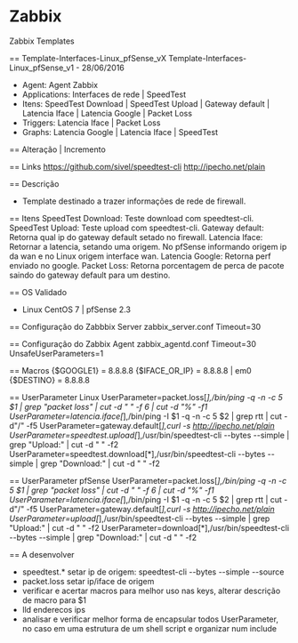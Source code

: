 # Zabbix
Zabbix Templates

== Template-Interfaces-Linux_pfSense_vX
Template-Interfaces-Linux_pfSense_v1 - 28/06/2016
- Agent: Agent Zabbix
- Applications: Interfaces de rede | SpeedTest
- Itens: SpeedTest Download | SpeedTest Upload | Gateway default | Latencia Iface | Latencia Google | Packet Loss
- Triggers: Latencia Iface | Packet Loss
- Graphs: Latencia Google | Latencia Iface | SpeedTest

== Alteração | Incremento

== Links
https://github.com/sivel/speedtest-cli
http://ipecho.net/plain

== Descrição 
- Template destinado a trazer informações de rede de firewall.

== Itens
SpeedTest Download: Teste download com speedtest-cli.
SpeedTest Upload: Teste upload com speedtest-cli.
Gateway default: Retorna qual ip do gateway default setado no firewall.
Latencia Iface: Retornar a latencia, setando uma origem. No pfSense informando origem ip da wan e no Linux origem interface wan. 
Latencia Google: Retorna perf enviado no google.
Packet Loss: Retorna porcentagem de perca de pacote saindo do gateway default para um destino.

== OS Validado
- Linux CentOS 7 | pfSense 2.3 

== Configuração do Zabbbix Server
zabbix_server.conf
Timeout=30

== Configuração do Zabbix Agent
zabbix_agentd.conf
Timeout=30
UnsafeUserParameters=1

== Macros
{$GOOGLE1} = 8.8.8.8
{$IFACE_OR_IP} = 8.8.8.8 | em0
{$DESTINO} = 8.8.8.8

== UserParameter Linux
UserParameter=packet.loss[*],/bin/ping -q -n -c 5 $1 | grep "packet loss" | cut -d " " -f 6 | cut -d "%" -f1
UserParameter=latencia.iface[*],/bin/ping -I $1 -q -n -c 5 $2 | grep rtt | cut -d"/" -f5
UserParameter=gateway.default[*],curl -s http://ipecho.net/plain
UserParameter=speedtest.upload[*],/usr/bin/speedtest-cli --bytes --simple | grep "Upload:" | cut -d " " -f2
UserParameter=speedtest.download[*],/usr/bin/speedtest-cli --bytes --simple | grep "Download:" | cut -d " " -f2

== UserParameter pfSense
UserParameter=packet.loss[*],/bin/ping -q -n -c 5 $1 | grep "packet loss" | cut -d " " -f 6 | cut -d "%" -f1
UserParameter=latencia.iface[*],/bin/ping -I $1 -q -n -c 5 $2 | grep rtt | cut -d"/" -f5
UserParameter=gateway.default[*],curl -s http://ipecho.net/plain
UserParameter=upload[*],/usr/bin/speedtest-cli --bytes --simple | grep "Upload:" | cut -d " " -f2
UserParameter=download[*],/usr/bin/speedtest-cli --bytes --simple | grep "Download:" | cut -d " " -f2

== A desenvolver
- speedtest.* setar ip de origem: speedtest-cli --bytes --simple --source
- packet.loss setar ip/iface de origem
- verificar e acertar macros para melhor uso nas keys, alterar descrição de macro para $1
- lld enderecos ips
- analisar e verificar melhor forma de encapsular todos UserParameter, no caso em uma estrutura de um shell script e organizar num include